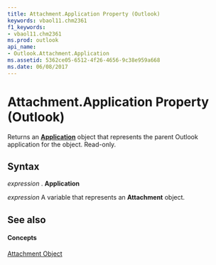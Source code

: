 ```yaml
---
title: Attachment.Application Property (Outlook)
keywords: vbaol11.chm2361
f1_keywords:
- vbaol11.chm2361
ms.prod: outlook
api_name:
- Outlook.Attachment.Application
ms.assetid: 5362ce05-6512-4f26-4656-9c38e959a668
ms.date: 06/08/2017
---
```



# Attachment.Application Property (Outlook)

Returns an  **[Application](Outlook.Application.md)** object that represents the parent Outlook application for the object. Read-only.


## Syntax

 _expression_ . **Application**

 _expression_ A variable that represents an **Attachment** object.


## See also


#### Concepts


[Attachment Object](Outlook.Attachment.md)

